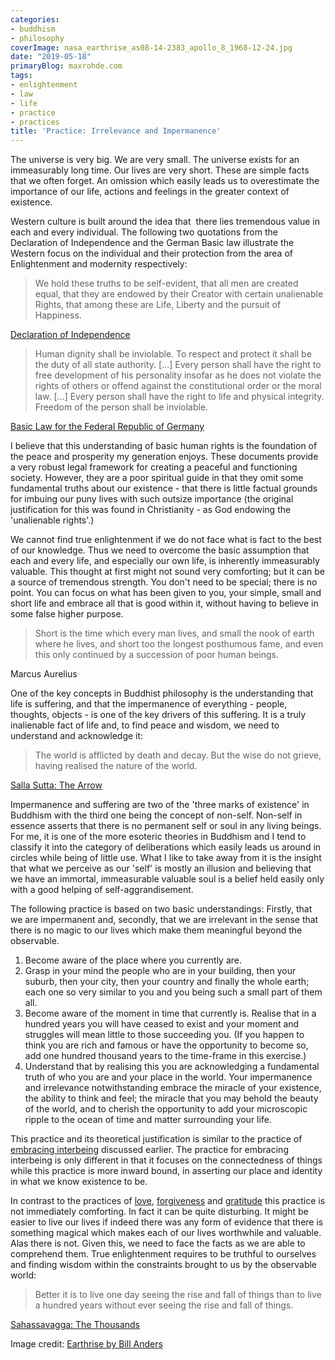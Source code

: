```yaml
---
categories:
- buddhism
- philosophy
coverImage: nasa_earthrise_as08-14-2383_apollo_8_1968-12-24.jpg
date: "2019-05-18"
primaryBlog: maxrohde.com
tags:
- enlightenment
- law
- life
- practice
- practices
title: 'Practice: Irrelevance and Impermanence'
---
```


The universe is very big. We are very small. The universe exists for an immeasurably long time. Our lives are very short. These are simple facts that we often forget. An omission which easily leads us to overestimate the importance of our life, actions and feelings in the greater context of existence.

Western culture is built around the idea that  there lies tremendous value in each and every individual. The following two quotations from the Declaration of Independence and the German Basic law illustrate the Western focus on the individual and their protection from the area of Enlightenment and modernity respectively:

> We hold these truths to be self-evident, that all men are created equal, that they are endowed by their Creator with certain unalienable Rights, that among these are Life, Liberty and the pursuit of Happiness.

[Declaration of Independence](https://www.archives.gov/founding-docs/declaration-transcript)

> Human dignity shall be inviolable. To respect and protect it shall be the duty of all state authority. \[...\] Every person shall have the right to free development of his personality insofar as he does not violate the rights of others or offend against the constitutional order or the moral law. \[...\] Every person shall have the right to life and physical integrity. Freedom of the person shall be inviolable.

[Basic Law for the Federal Republic of Germany](https://www.btg-bestellservice.de/pdf/80201000.pdf)

I believe that this understanding of basic human rights is the foundation of the peace and prosperity my generation enjoys. These documents provide a very robust legal framework for creating a peaceful and functioning society. However, they are a poor spiritual guide in that they omit some fundamental truths about our existence - that there is little factual grounds for imbuing our puny lives with such outsize importance (the original justification for this was found in Christianity - as God endowing the 'unalienable rights'.)

We cannot find true enlightenment if we do not face what is fact to the best of our knowledge. Thus we need to overcome the basic assumption that each and every life, and especially our own life, is inherently immeasurably valuable. This thought at first might not sound very comforting; but it can be a source of tremendous strength. You don't need to be special; there is no point. You can focus on what has been given to you, your simple, small and short life and embrace all that is good within it, without having to believe in some false higher purpose.

> Short is the time which every man lives, and small the nook of earth where he lives, and short too the longest posthumous fame, and even this only continued by a succession of poor human beings.

Marcus Aurelius

One of the key concepts in Buddhist philosophy is the understanding that life is suffering, and that the impermanence of everything - people, thoughts, objects - is one of the key drivers of this suffering. It is a truly inalienable fact of life and, to find peace and wisdom, we need to understand and acknowledge it:

> The world is afflicted by death and decay. But the wise do not grieve, having realised the nature of the world.

[Salla Sutta: The Arrow](https://www.accesstoinsight.org/tipitaka/kn/snp/snp.3.08.irel.html)

Impermanence and suffering are two of the 'three marks of existence' in Buddhism with the third one being the concept of non-self. Non-self in essence asserts that there is no permanent self or soul in any living beings. For me, it is one of the more esoteric theories in Buddhism and I tend to classify it into the category of deliberations which easily leads us around in circles while being of little use. What I like to take away from it is the insight that what we perceive as our 'self' is mostly an illusion and believing that we have an immortal, immeasurable valuable soul is a belief held easily only with a good helping of self-aggrandisement.

The following practice is based on two basic understandings: Firstly, that we are impermanent and, secondly, that we are irrelevant in the sense that there is no magic to our lives which make them meaningful beyond the observable.

1. Become aware of the place where you currently are.
2. Grasp in your mind the people who are in your building, then your suburb, then your city, then your country and finally the whole earth; each one so very similar to you and you being such a small part of them all.
3. Become aware of the moment in time that currently is. Realise that in a hundred years you will have ceased to exist and your moment and struggles will mean little to those succeeding you. (If you happen to think you are rich and famous or have the opportunity to become so, add one hundred thousand years to the time-frame in this exercise.)
4. Understand that by realising this you are acknowledging a fundamental truth of who you are and your place in the world. Your impermanence and irrelevance notwithstanding embrace the miracle of your existence, the ability to think and feel; the miracle that you may behold the beauty of the world, and to cherish the opportunity to add your microscopic ripple to the ocean of time and matter surrounding your life.

This practice and its theoretical justification is similar to the practice of [embracing interbeing](https://maxrohde.com/2019/04/27/practice-interbeing/) discussed earlier. The practice for embracing interbeing is only different in that it focuses on the connectedness of things while this practice is more inward bound, in asserting our place and identity in what we know existence to be.

In contrast to the practices of [love](https://maxrohde.com/2019/05/11/practice-love/), [forgiveness](https://maxrohde.com/2019/04/07/practice-forgiveness/) and [gratitude](https://maxrohde.com/2019/04/21/practice-gratitude/) this practice is not immediately comforting. In fact it can be quite disturbing. It might be easier to live our lives if indeed there was any form of evidence that there is something magical which makes each of our lives worthwhile and valuable. Alas there is not. Given this, we need to face the facts as we are able to comprehend them. True enlightenment requires to be truthful to ourselves and finding wisdom within the constraints brought to us by the observable world:

> Better it is to live one day seeing the rise and fall of things than to live a hundred years without ever seeing the rise and fall of things.

[Sahassavagga: The Thousands](https://www.accesstoinsight.org/tipitaka/kn/dhp/dhp.08.budd.html#dhp-113)

Image credit: [Earthrise by Bill Anders](_wp_link_placeholder)